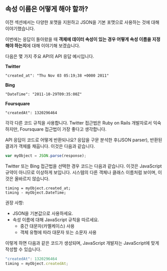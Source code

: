 ## 속성 이름은 어떻게 해야 할까?

이전 섹션에서는 다양한 포맷을 지원하고 JSON을 기본 포맷으로 사용하는 것에 대해 이야기했습니다.

이번에는 응답이 돌아왔을 때 **객체에 데이터 속성이 있는 경우 어떻게 속성 이름을 지정해야 하는지**에 대해 이야기해 보겠습니다.

다음은 몇 가지 주요 API의 API 응답 예시입니다.

**Twitter**
```text
"created_at": "Thu Nov 03 05:19;38 +0000 2011"
```

**Bing**

```text
"DateTime": "2011-10-29T09:35:00Z"
```

**Foursquare**

```text
"createdAt": 1320296464
```

각각 다른 코드 규칙을 사용합니다.
Twitter 접근법은 Ruby on Rails 개발자로서 익숙하지만, Foursquare 접근법이 가장 좋다고 생각합니다.

API 응답이 코드로 어떻게 반환되나요?
응답을 구문 분석한 후(JSON parser), 반환된 결과가 객체를 채웁니다.
이것은 다음과 같습니다.

```javascript
var myObject = JSON.parse(response);
```

Twitter 또는 Bing 접근법을 선택한 경우 코드는 다음과 같습니다.
이것은 JavaScript 규약이 아니므로 이상하게 보입니다.
시스템의 다른 객체나 클래스 이름처럼 보이며, 이것은 올바르지 않습니다.

```text
timing = myObject.created_at;
timing - myObject.DateTime;
```

권장 사항:
- JSON을 기본값으로 사용하세요.
- 속성 이름에 대해 JavaScript 규칙을 따르세요.
  - 중간 대문자(카멜케이스) 사용
  - 객체 유형에 따라 대문자 또는 소문자 사용

이렇게 하면 다음과 같은 코드가 생성되며, JavaScript 개발자는 JavaScript에 맞게 작성할 수 있습니다.

```javascript
"createdAt": 1320296464
timing = myObject.createdAt;
```
